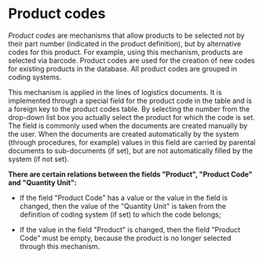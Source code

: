 # Product codes

*Product codes* are mechanisms that allow products to be selected not by their part number (indicated in the product definition), but by alternative codes for this product. For example, using this mechanism,  products are selected via barcode. Product codes are used for the creation of new codes for existing products in the database.  All product codes are grouped in coding systems.

This mechanism is applied in the lines of logistics documents. It is implemented through a special field for the product code in the table and is a foreign key to the product codes table. By selecting the number from the drop-down list box you actually select the product for which the code is set. The field is commonly used when the documents are created manually by the user. When the documents are created automatically by the system (through procedures, for example) values in this field are carried by parental documents to sub-documents (if set), but are not automatically filled by the system (if not set).

**There are certain relations between the fields "Product", "Product Code" and "Quantity Unit":**

- If the field "Product Code" has a value or the value in the field is changed, then the value of the "Quantity Unit" is taken from the definition of coding system (if set) to which the code belongs;

- If the value in the field "Product" is changed, then the field "Product Code" must be empty, because the product is no longer selected through this mechanism.
